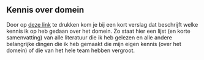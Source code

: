 ## Kennis over domein
Door op [deze link]() te drukken kom je bij een kort verslag dat beschrijft welke kennis ik op heb gedaan over het domein. Zo staat hier een lijst (en korte samenvatting) van alle literatuur die ik heb gelezen en alle andere belangrijke dingen die ik heb gemaakt die mijn eigen kennis (over het domein) of die van het hele team hebben vergroot. 
